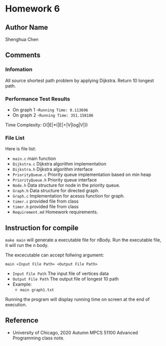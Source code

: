 # Homework 6

## Author Name
Shenghua Chen

## Comments
### Infomation
All source shortest path problem by applying Dijkstra. Return 10 longest path.

### Performance Test Results
- On graph 1
  -``Running Time: 0.113696``
- On graph 2
  -``Running Time: 351.158186``

Time Complexity: O(|E|*(|E|+|V|log|V|))

### File List
Here is file list:
- ``main.c`` main function
- ``Dijkstra.c`` Dijkstra algorithm implementation
- ``Dijkstra.h`` Dijkstra algorithm interface
- ``PriorityQueue.c`` Priority queue implementation based on min heap
- ``PriorityQueue.h`` Priority queue interface
- ``Node.h`` Data structure for node in the priority queue.
- ``Graph.h`` Data structure for directed graph.
- ``Graph.c`` Implementation for acesss function for graph.
- ``timer.c`` provided file from class
- ``timer.h`` provided file from class
- ``Requirement.md`` Homework requirements.

## Instruction for compile
``make main`` will generate a executable file for nBody.
Run the executable file, it will run the n body.

The excecutable can accept follwing argument:
```
main <Input File Path> <Output File Path>
```
- `Input File Path` The input file of vertices data
- `Output File Path` The output file of longest 10 path
- Example:
  - ``main graph1.txt``

Running the program will display running time on screen at the end of execution.

## Reference
- University of Chicago, 2020 Autumn MPCS 51100 Advanced Programming class note.